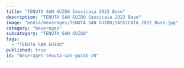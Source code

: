 ```yaml
---
title: "TENUTA SAN GUIDO Sassicaia 2022 Base"
description: "TENUTA SAN GUIDO Sassicaia 2022 Base"
image: "media/Beverages/TENUTA SAN GUIDO/SASSICAIA_2022_Base.jpg"
category: "beverages"
subcategory: "TENUTA SAN GUIDO"
tags:
  - "TENUTA SAN GUIDO"
published: true
id: "beverages-tenuta-san-guido-28"
---
```

